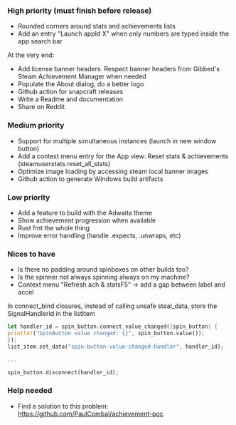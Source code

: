### High priority (must finish before release)

- Rounded corners around stats and achievements lists
- Add an entry "Launch appId X" when only numbers are typed inside the app search bar

At the very end:
- Add license banner headers. Respect banner headers from Gibbed's Steam Achievement Manager when needed
- Populate the About dialog, do a better logo
- Github action for snapcraft releases
- Write a Readme and documentation
- Share on Reddit

### Medium priority

- Support for multiple simultaneous instances (launch in new window button)
- Add a context menu entry for the App view: Reset stats & achievements (steamuserstats.reset_all_stats)
- Optimize image loading by accessing steam local banner images
- Github action to generate Windows build artifacts

### Low priority

- Add a feature to build with the Adwaita theme
- Show achievement progression when available
- Rust fmt the whole thing
- Improve error handling (handle .expects, .unwraps, etc)

### Nices to have

- Is there no padding around spinboxes on other builds too?
- Is the spinner not always spinning always on my machine?
- Context menu "Refresh ach & statsF5" → add a gap between label and accel

In connect_bind closures, instead of calling unsafe steal_data, store the SignalHandlerId in the listItem
```rust
let handler_id = spin_button.connect_value_changed(|spin_button| {
println!("SpinButton value changed: {}", spin_button.value());
});
list_item.set_data("spin-button-value-changed-handler", handler_id);

...

spin_button.disconnect(handler_id);

```


### Help needed

- Find a solution to this problem: https://github.com/PaulCombal/achievement-poc